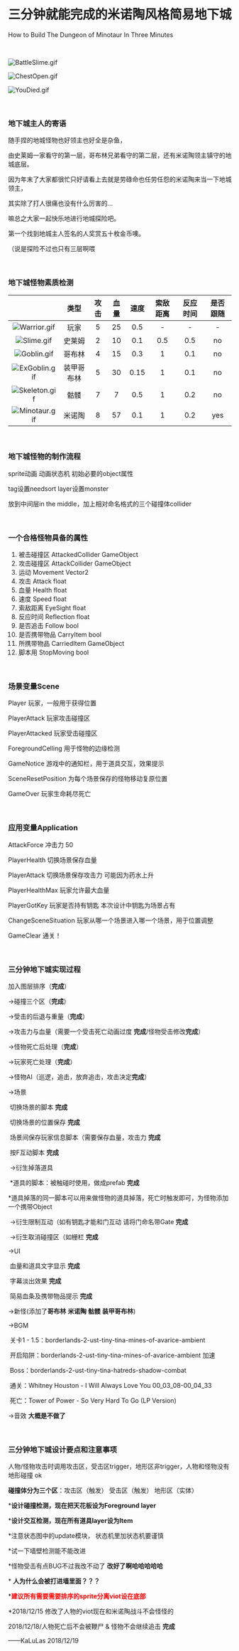 # 三分钟就能完成的米诺陶风格简易地下城
How to Build The Dungeon of Minotaur In Three Minutes

&nbsp;

![BattleSlime.gif](https://github.com/KaLuLas/Project_Minotaur/blob/master/Gif/BattleSlime.gif?raw=true)

![ChestOpen.gif](https://github.com/KaLuLas/Project_Minotaur/blob/master/Gif/ChestOpen.gif?raw=true)

![YouDied.gif](https://github.com/KaLuLas/Project_Minotaur/blob/master/Gif/YouDied.gif?raw=true)

&nbsp;

### 地下城主人的寄语

随手捏的地城怪物也好领主也好全是杂鱼，

由史莱姆一家看守的第一层，哥布林兄弟看守的第二层，还有米诺陶领主镇守的地城底层。

因为年末了大家都很忙只好请看上去就是劳碌命也任劳任怨的米诺陶来当一下地城领主，

其实除了打人很痛也没有什么厉害的…

嘛总之大家一起快乐地进行地城探险吧。

第一个找到地城主人签名的人奖赏五十枚金币噢。

（说是探险不过也只有三层啊喂

&nbsp;


### **地下城怪物素质检测**

|                                                              |    类型    | 攻击 | 血量 | 速度 | 索敌距离 | 反应时间 | 是否跟随 |
| :----------------------------------------------------------: | :--------: | :--: | :--: | :--: | :------: | :------: | :------: |
| ![Warrior.gif](https://github.com/KaLuLas/Project_Minotaur/blob/master/Gif/Warrior.gif?raw=true) |    玩家    |  5   |  25  | 0.5  |    -     |    -     |    -     |
| ![Slime.gif](https://github.com/KaLuLas/Project_Minotaur/blob/master/Gif/Slime.gif?raw=true) |   史莱姆   |  2   |  10  | 0.1  |   0.5    |   0.5    |    no    |
| ![Goblin.gif](https://github.com/KaLuLas/Project_Minotaur/blob/master/Gif/Goblin.gif?raw=true) |   哥布林   |  4   |  15  | 0.3  |    1     |   0.1    |    no    |
| ![ExGoblin.gif](https://github.com/KaLuLas/Project_Minotaur/blob/master/Gif/ExGoblin.gif?raw=true) | 装甲哥布林 |  5   |  30  | 0.15 |    1     |   0.1    |    no    |
| ![Skeleton.gif](https://github.com/KaLuLas/Project_Minotaur/blob/master/Gif/Skeleton.gif?raw=true) |    骷髅    |  7   |  7   | 0.5  |    1     |   0.2    |    no    |
| ![Minotaur.gif](https://github.com/KaLuLas/Project_Minotaur/blob/master/Gif/Minotaur.gif?raw=true) |   米诺陶   |  8   |  57  | 0.1  |    1     |   0.2    |   yes    |

&nbsp;

### **地下城怪物的制作流程**

sprite动画 动画状态机 初始必要的object属性

tag设置needsort layer设置monster

放到中间层in the middle，加上相对命名格式的三个碰撞体collider

&nbsp;

### **一个合格怪物具备的属性** 

1. 被击碰撞区 AttackedCollider GameObject  
2. 攻击碰撞区 AttackCollider GameObject
3. 运动 Movement Vector2
4. 攻击 Attack float
5. 血量 Health float
6. 速度 Speed float
7. 索敌距离 EyeSight float
8. 反应时间 Reflection float
9. 是否追击 Follow bool
10. 是否携带物品 CarryItem bool
11. 所携带物品 CarriedItem GameObject
12. 脚本用 StopMoving bool

&nbsp;

### **场景变量Scene**

Player 玩家，一般用于获得位置

PlayerAttack 玩家攻击碰撞区

PlayerAttacked 玩家受击碰撞区

ForegroundCelling 用于怪物的边缘检测

GameNotice 游戏中的通知栏，用于道具交互，效果提示

SceneResetPosition 为每个场景保存的怪物移动复原位置

GameOver 玩家生命耗尽死亡

&nbsp;

### **应用变量**Application

AttackForce 冲击力 50

PlayerHealth 切换场景保存血量

PlayerAttack 切换场景保存攻击力 可能因为药水上升

PlayerHealthMax 玩家允许最大血量

PlayerGotKey 玩家是否持有钥匙 本次设计中钥匙为场景占有

ChangeSceneSituation 玩家从哪一个场景进入哪一个场景，用于位置调整

GameClear 通关！

&nbsp;

### **三分钟地下城实现过程**

加入图层排序（**完成**）

→碰撞三个区（**完成**）

→受击的后退与重量（**完成**）

→攻击力与血量（需要一个受击死亡动画过度 **完成**/怪物受击修改**完成**）

→怪物死亡后处理（**完成**）

→玩家死亡处理（**完成**）

→怪物AI（巡逻，追击，放弃追击，攻击决定**完成**）

→场景

​	切换场景的脚本 **完成**

​	切换场景的位置保存 **完成**

​	场景间保存玩家信息脚本（需要保存血量，攻击力 **完成** 

​	按F互动脚本 **完成** 

​	->衍生掉落道具

​		*道具的脚本：被触碰时使用，做成prefab **完成**

​		*道具掉落的同一脚本可以用来做怪物的道具掉落，死亡时触发即可，为怪物添加一个携带Object

​	->衍生限制互动（如有钥匙才能和门互动 请将门命名带Gate **完成**

​	->衍生取消碰撞区（如栅栏 **完成**

->UI 

​	血量和道具文字显示 **完成**

​	字幕淡出效果 **完成**

​	简易血条及携带物品提示 **完成**

→新怪(添加了**哥布林** **米诺陶** **骷髅** **装甲哥布林**)

→BGM

​	关卡1 - 1.5：borderlands-2-ust-tiny-tina-mines-of-avarice-ambient

​	开启陷阱：borderlands-2-ust-tiny-tina-mines-of-avarice-ambient 加速

​	Boss：borderlands-2-ust-tiny-tina-hatreds-shadow-combat

​	通关：Whitney Houston - I Will Always Love You 00_03_08-00_04_33

​	死亡：Tower of Power - So Very Hard To Go (LP Version)

→音效 **大概是不做了**

&nbsp;

### 三分钟地下城设计要点和注意事项

人物/怪物攻击时调用攻击区，受击区trigger，地形区非trigger，人物和怪物没有地形碰撞 ok

**碰撞体分为三个区**：攻击区（触发） 受击区（触发） 地形区（实体）

\***设计碰撞检测，现在把天花板设为Foreground layer**

***设计交互检测，现在所有道具layer设为Item**

\*注意状态图中的update模块， 状态机里加状态机要谨慎

*试一下墙壁检测能不能改进

*怪物受击有点BUG不过我改不动了 **改好了啊哈哈哈哈哈**

\* **人为什么会被打进墙里面？？？** 

\*<font color=red>**建议所有需要需要排序的sprite分离viot设在底部**</font>

*2018/12/15 修改了人物的viot现在和米诺陶战斗不会怪怪的

2018/12/18/人物死亡后不会被鞭尸 & 怪物不会继续追击 **完成**



——KaLuLas 2018/12/19